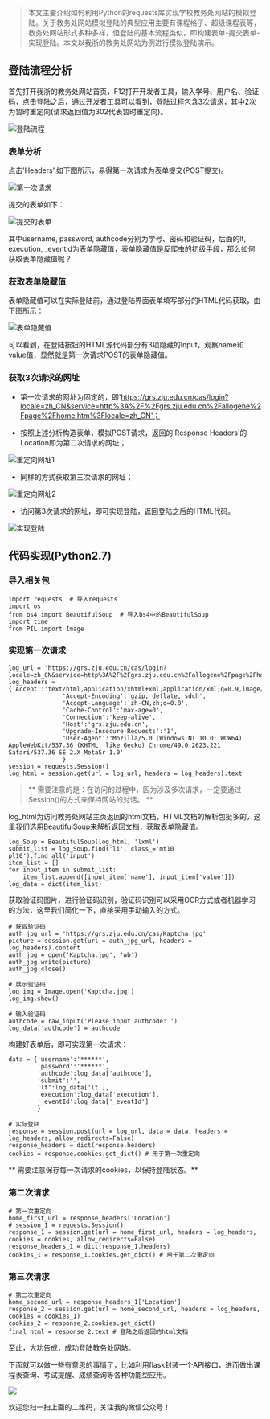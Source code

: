 > 本文主要介绍如何利用Python的requests库实现学校教务处网站的模拟登陆。关于教务处网站模拟登陆的典型应用主要有课程格子、超级课程表等，教务处网站形式多种多样，但登陆的基本流程类似，即构建表单-提交表单-实现登陆。本文以我浙的教务处网站为例进行模拟登陆演示。

## 登陆流程分析

首先打开我浙的教务处网站首页，F12打开开发者工具，输入学号、用户名、验证码，点击登陆之后，通过开发者工具可以看到，登陆过程包含3次请求，其中2次为暂时重定向(请求返回值为302代表暂时重定向)。

![登陆流程](https://mmbiz.qpic.cn/mmbiz_jpg/Q7qJssj70ZZvq21iavxPTVrhzPUoj7eMlHjZwBNibicMTkDwNlciboibYoJyQibibY9Q3FWeCkUCoJiaLzTGTyQrBz3ibOg/640?wx_fmt=jpeg&tp=webp&wxfrom=5&wx_lazy=1&wx_co=1)

### 表单分析

点击'Headers',如下图所示，易得第一次请求为表单提交(POST提交)。

![第一次请求](https://mmbiz.qpic.cn/mmbiz_jpg/Q7qJssj70ZZvq21iavxPTVrhzPUoj7eMl0qrJTlLsVNibkTL14vh3teFn2lGdlyKial7lSjh4z88vpPXic23CtN9jA/640?wx_fmt=jpeg&tp=webp&wxfrom=5&wx_lazy=1&wx_co=1)

提交的表单如下：

![提交的表单](https://mmbiz.qpic.cn/mmbiz_jpg/Q7qJssj70ZZvq21iavxPTVrhzPUoj7eMl8yjG8hq5kfZGHtm87A2sNVZCPLtDG3FpUvuQJEbCxhdfYkbwcCicboA/640?wx_fmt=jpeg&tp=webp&wxfrom=5&wx_lazy=1&wx_co=1)

其中username, password, authcode分别为学号、密码和验证码，后面的lt, execution, _eventld为表单隐藏值，表单隐藏值是反爬虫的初级手段，那么如何获取表单隐藏值呢？

### 获取表单隐藏值

表单隐藏值可以在实际登陆前，通过登陆界面表单填写部分的HTML代码获取，由下图所示：

![表单隐藏值](https://mmbiz.qpic.cn/mmbiz_jpg/Q7qJssj70ZZvq21iavxPTVrhzPUoj7eMlfibClygUoicuAF3zVaiamddtKpsmtepTGibXmiaP318vjtM63r99Sub3Gqg/640?wx_fmt=jpeg&tp=webp&wxfrom=5&wx_lazy=1&wx_co=1)

可以看到，在登陆按钮的HTML源代码部分有3项隐藏的Input，观察name和value值，显然就是第一次请求POST的表单隐藏值。

### 获取3次请求的网址

- 第一次请求的网址为固定的，即'https://grs.zju.edu.cn/cas/login?locale=zh_CN&service=http%3A%2F%2Fgrs.zju.edu.cn%2Fallogene%2Fpage%2Fhome.htm%3Flocale=zh_CN'；

- 按照上述分析构造表单，模拟POST请求，返回的'Response Headers'的Location即为第二次请求的网址；

![重定向网址1](https://mmbiz.qpic.cn/mmbiz_jpg/Q7qJssj70ZZvq21iavxPTVrhzPUoj7eMlFgv9YJ19ubWUXEBQibBDR0EDV1QxUgXNiactiban0KibsdjlwTDGWfgVqw/640?wx_fmt=jpeg&tp=webp&wxfrom=5&wx_lazy=1&wx_co=1)

- 同样的方式获取第三次请求的网址；

![重定向网址2](https://mmbiz.qpic.cn/mmbiz_jpg/Q7qJssj70ZZvq21iavxPTVrhzPUoj7eMlxRYOyvjX8UeZUU6ZCWGetoKIRbrKUj4XxjCJl1MkUoapEiamS4jpGUQ/640?wx_fmt=jpeg&tp=webp&wxfrom=5&wx_lazy=1&wx_co=1)

- 访问第3次请求的网址，即可实现登陆，返回登陆之后的HTML代码。

![实现登陆](https://mmbiz.qpic.cn/mmbiz_jpg/Q7qJssj70ZZvq21iavxPTVrhzPUoj7eMlJQ492L2UYqU4YmVPMaEbFqNxHQ3VKHxqQoQgGfqWaGA909277MekXQ/640?wx_fmt=jpeg&tp=webp&wxfrom=5&wx_lazy=1&wx_co=1)

## 代码实现(Python2.7)

### 导入相关包

```
import requests  # 导入requests
import os
from bs4 import BeautifulSoup  # 导入bs4中的BeautifulSoup
import time
from PIL import Image
```

### 实现第一次请求

```
log_url = 'https://grs.zju.edu.cn/cas/login?locale=zh_CN&service=http%3A%2F%2Fgrs.zju.edu.cn%2Fallogene%2Fpage%2Fhome.htm%3Flocale=zh_CN'
log_headers = {'Accept':'text/html,application/xhtml+xml,application/xml;q=0.9,image/webp,*/*;q=0.8',
               'Accept-Encoding':'gzip, deflate, sdch',
               'Accept-Language':'zh-CN,zh;q=0.8',
               'Cache-Control':'max-age=0',
               'Connection':'keep-alive',
               'Host':'grs.zju.edu.cn',
               'Upgrade-Insecure-Requests':'1',
               'User-Agent':'Mozilla/5.0 (Windows NT 10.0; WOW64) AppleWebKit/537.36 (KHTML, like Gecko) Chrome/49.0.2623.221 Safari/537.36 SE 2.X MetaSr 1.0'             
               }
session = requests.Session()
log_html = session.get(url = log_url, headers = log_headers).text
```

> ** 需要注意的是：在访问的过程中，因为涉及多次请求，一定要通过Session()的方式来保持网站的对话。 **

log_html为访问教务处网站主页返回的html文档，HTML文档的解析包挺多的，这里我们选用BeautifulSoup来解析返回文档，获取表单隐藏值。

```
log_Soup = BeautifulSoup(log_html, 'lxml')
submit_list = log_Soup.find('li', class_='mt10 pl10').find_all('input')
item_list = []
for input_item in submit_list:
    item_list.append([input_item['name'], input_item['value']])
log_data = dict(item_list)
```

获取验证码图片，进行验证码识别，验证码识别可以采用OCR方式或者机器学习的方法，这里我们简化一下，直接采用手动输入的方式。

```
# 获取验证码
auth_jpg_url = 'https://grs.zju.edu.cn/cas/Kaptcha.jpg'
picture = session.get(url = auth_jpg_url, headers = log_headers).content
auth_jpg = open('Kaptcha.jpg', 'wb')
auth_jpg.write(picture)
auth_jpg.close()

# 展示验证码
log_img = Image.open('Kaptcha.jpg')
log_img.show()

# 输入验证码
authcode = raw_input('Please input authcode: ')
log_data['authcode'] = authcode
```

构建好表单后，即可实现第一次请求：

```
data = {'username':'******',               
        'password':'******',               
        'authcode':log_data['authcode'],
        'submit':'',
        'lt':log_data['lt'],
        'execution':log_data['execution'],
        '_eventId':log_data['_eventId']
        }
        
# 实际登陆
response = session.post(url = log_url, data = data, headers = log_headers, allow_redirects=False)
response_headers = dict(response.headers)
cookies = response.cookies.get_dict() # 用于第一次重定向
```

** 需要注意保存每一次请求的cookies，以保持登陆状态。**

### 第二次请求

```
# 第一次重定向
home_first_url = response_headers['Location']
# session_1 = requests.Session()
response_1 = session.get(url = home_first_url, headers = log_headers, cookies = cookies, allow_redirects=False)
response_headers_1 = dict(response_1.headers)
cookies_1 = response_1.cookies.get_dict() # 用于第二次重定向
```

### 第三次请求

```
# 第二次重定向
home_second_url = response_headers_1['Location']
response_2 = session.get(url = home_second_url, headers = log_headers, cookies = cookies_1)
cookies_2 = response_2.cookies.get_dict()
final_html = response_2.text # 登陆之后返回的html文档
```

至此，大功告成，成功登陆教务处网站。

下面就可以做一些有意思的事情了，比如利用flask封装一个API接口，进而做出课程表查询、考试提醒、成绩查询等各种功能型应用。

![](https://mmbiz.qpic.cn/mmbiz/Q7qJssj70ZbMWoyoAvhZCDgdaVXCyzvntslsLibMo3D1HaQlJ9lrXaej4dM01QAApFLDwk49PyqXkMP1XWbN9KA/640?wx_fmt=other&tp=webp&wxfrom=5&wx_lazy=1&wx_co=1)

欢迎您扫一扫上面的二维码，关注我的微信公众号！






